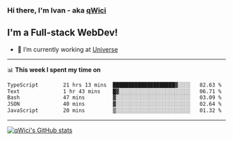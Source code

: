 ### Hi there, I'm Ivan - aka [qWici][website]

## I'm a Full-stack WebDev!
- 🔭 I’m currently working at [Universe][universe]

---

📊 **This week I spent my time on**
<!--START_SECTION:waka-->

```txt
TypeScript        21 hrs 13 mins  ████████████████████▓░░░░   82.63 %
Text              1 hr 43 mins    █▓░░░░░░░░░░░░░░░░░░░░░░░   06.71 %
Bash              47 mins         ▓░░░░░░░░░░░░░░░░░░░░░░░░   03.09 %
JSON              40 mins         ▓░░░░░░░░░░░░░░░░░░░░░░░░   02.64 %
JavaScript        20 mins         ▒░░░░░░░░░░░░░░░░░░░░░░░░   01.32 %
```

<!--END_SECTION:waka-->

---

[![qWici's GitHub stats](https://github-readme-stats.vercel.app/api?username=qWici)](https://github.com/qWici/github-readme-stats)

[website]: https://devkucher.com
[twitter]: https://twitter.com/KucherDev
[linkedin]: https://www.linkedin.com/in/ivankucher
[universe]: https://universeapps.limited
